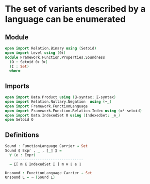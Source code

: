 # The set of variants described by a language can be enumerated

## Module

```agda
open import Relation.Binary using (Setoid)
open import Level using (0ℓ)
module Framework.Function.Properties.Soundness
  (O : Setoid 0ℓ 0ℓ)
  (I : Set)
  where
```

## Imports

```agda
open import Data.Product using (∃-syntax; Σ-syntax)
open import Relation.Nullary.Negation  using (¬_)
open import Framework.FunctionLanguage
open import Framework.Function.Relation.Index using (≣ⁱ-setoid)
open import Data.IndexedSet O using (IndexedSet; _≅_)
open Setoid O
```

## Definitions

```agda
Sound : FunctionLanguage Carrier → Set
Sound ⟪ Expr , _ , ⟦_⟧ ⟫ =
  ∀ (e : Expr)
    --------------------------------
  → Σ[ m ∈ IndexedSet I ] m ≅ ⟦ e ⟧

Unsound : FunctionLanguage Carrier → Set
Unsound L = ¬ (Sound L)
```
